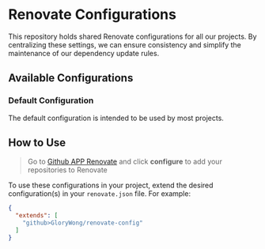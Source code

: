 # Renovate Configurations

This repository holds shared Renovate configurations for all our projects. By centralizing these settings, we can ensure consistency and simplify the maintenance of our dependency update rules.

## Available Configurations

### Default Configuration

The default configuration is intended to be used by most projects.

## How to Use

> Go to [Github APP Renovate](https://github.com/apps/renovate) and click **configure** to add your repositories to Renovate

To use these configurations in your project, extend the desired configuration(s) in your `renovate.json` file. For example:

```json
{
  "extends": [
    "github>GloryWong/renovate-config"
  ]
}
